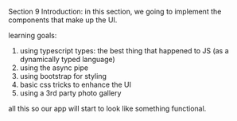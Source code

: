 Section 9 Introduction:
in this section, we going to implement the components that make up the UI.

learning goals:
1. using typescript types: the best thing that happened to JS (as a dynamically typed language)
2. using the async pipe
3. using bootstrap for styling
4. basic css tricks to enhance the UI
5. using a 3rd party photo gallery

all this so our app will start to look like something functional.